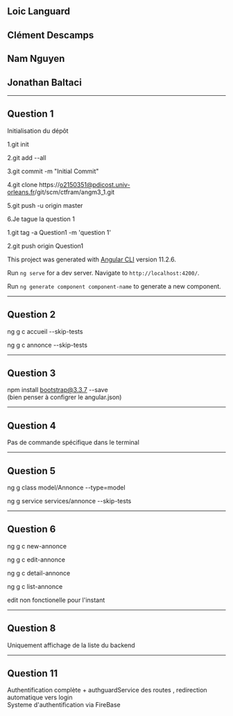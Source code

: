## Loic Languard
## Clément Descamps
## Nam Nguyen
## Jonathan Baltaci




***

## Question 1  


Initialisation du dépôt

1.git init  

2.git add --all  

3.git commit -m "Initial Commit"  

4.git clone https://o2150351@pdicost.univ-orleans.fr/git/scm/ctfram/angm3_1.git  

5.git push -u origin master  
   
6.Je tague la question 1  

  1.git tag -a Question1 -m 'question 1'  

  2.git push origin Question1

This project was generated with [Angular CLI](https://github.com/angular/angular-cli) version 11.2.6.



Run `ng serve` for a dev server. Navigate to `http://localhost:4200/`.


Run `ng generate component component-name` to generate a new component. 

***

## Question 2

ng g c accueil --skip-tests  

ng g c annonce --skip-tests

***

## Question 3 

npm install bootstrap@3.3.7 --save  
(bien penser à configrer le angular.json)

***  

## Question 4  
Pas de commande spécifique dans le terminal  
  
***   

## Question 5  
ng g class model/Annonce --type=model  

ng g service services/annonce --skip-tests

***

## Question 6  
ng g c new-annonce  

ng g c edit-annonce  

ng g c detail-annonce  

ng g c list-annonce

edit non fonctionelle pour l'instant  
***

## Question 8  
Uniquement affichage de la liste du backend  
***
## Question 11  
Authentification complète + authguardService des routes , redirection automatique vers login  
Systeme d'authentification via FireBase

